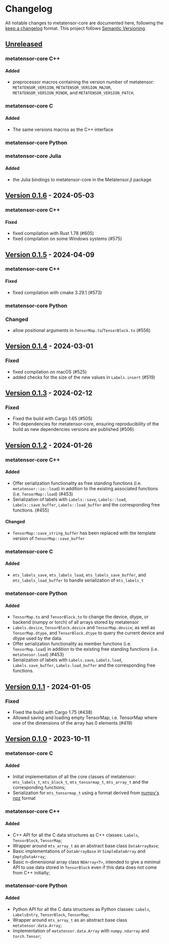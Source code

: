 # Changelog

All notable changes to metatensor-core are documented here, following the [keep
a changelog](https://keepachangelog.com/en/1.1.0/) format. This project follows
[Semantic Versioning](https://semver.org/spec/v2.0.0.html).

## [Unreleased](https://github.com/lab-cosmo/metatensor/)

<!-- Possible sections for each package:

#### Added

#### Fixed

#### Changed

#### Removed
-->

### metatensor-core C++

#### Added

- preprocessor macros containing the version number of metatensor:
  `METATENSOR_VERSION`, `METATENSOR_VERSION_MAJOR`, `METATENSOR_VERSION_MINOR`,
  and `METATENSOR_VERSION_PATCH`.

### metatensor-core C

#### Added

- The same versions macros as the C++ interface

### metatensor-core Python

### metatensor-core Julia

#### Added

- the Julia bindings to metatensor-core in the Metatensor.jl package

## [Version 0.1.6](https://github.com/lab-cosmo/metatensor/releases/tag/metatensor-core-v0.1.6) - 2024-05-03

### metatensor-core C++

#### Fixed

- fixed compilation with Rust 1.78 (#605)
- fixed compilation on some Windows systems (#575)

## [Version 0.1.5](https://github.com/lab-cosmo/metatensor/releases/tag/metatensor-core-v0.1.5) - 2024-04-09

### metatensor-core C++

#### Fixed

- fixed compilation with cmake 3.29.1 (#573)

### metatensor-core Python

### Changed

-  allow positional arguments in `TensorMap.to`/`TensorBlock.to` (#556)


## [Version 0.1.4](https://github.com/lab-cosmo/metatensor/releases/tag/metatensor-core-v0.1.4) - 2024-03-01

### Fixed

- fixed compilation on macOS (#525)
- added checks for the size of the new values in `Labels.insert` (#519)

## [Version 0.1.3](https://github.com/lab-cosmo/metatensor/releases/tag/metatensor-core-v0.1.3) - 2024-02-12

### Fixed

- Fixed the build with Cargo 1.65 (#505)
- Pin dependencies for metatensor-core, ensuring reproducibility of the build as
  new dependencies versions are published (#506)

## [Version 0.1.2](https://github.com/lab-cosmo/metatensor/releases/tag/metatensor-core-v0.1.2) - 2024-01-26

### metatensor-core C++

#### Added

- Offer serialization functionality as free standing functions (i.e. `metatensor::io::load`)
  in addition to the existing associated functions (i.e. `TensorMap::load`) (#453)
- Serialization of labels with `Labels::save`, `Labels::load`,
  `Labels::save_buffer`, `Labels::load_buffer` and the corresponding free
  functions. (#455)

#### Changed

- `TensorMap::save_string_buffer` has been replaced with the template version of
  `TensorMap::save_buffer`


### metatensor-core C

#### Added

- `mts_labels_save`, `mts_labels_load`, `mts_labels_save_buffer`, and
  `mts_labels_load_buffer` to handle serialization of `mts_labels_t`


### metatensor-core Python

#### Added

- `TensorMap.to` and `TensorBlock.to` to change the device, dtype, or backend
  (numpy or torch) of all arrays stored by metatensor
- `Labels.device`, `TensorBlock.device` and `TensorMap.device`; as well as
  `TensorMap.dtype`, and `TensorBlock.dtype` to query the current device and
  dtype used by the data.
- Offer serialization functionality as member functions (i.e. `TensorMap.load`)
  in addition to the existing free standing functions (i.e. `metatensor.load`) (#453)
- Serialization of labels with `Labels.save`, `Labels.load`,
  `Labels.save_buffer`, `Labels.load_buffer` and the corresponding free
  functions.

## [Version 0.1.1](https://github.com/lab-cosmo/metatensor/releases/tag/metatensor-core-v0.1.1) - 2024-01-05

### Fixed

- Fixed the build with Cargo 1.75 (#438)
- Allowed saving and loading empty TensorMap; i.e. TensorMap where one of the
  dimensions of the array has 0 elements (#419)

## [Version 0.1.0](https://github.com/lab-cosmo/metatensor/releases/tag/metatensor-core-v0.1.0) - 2023-10-11

### metatensor-core C

#### Added

- Initial implementation of all the core classes of metatensor: `mts_labels_t`,
  `mts_block_t`, `mts_tensormap_t`, `mts_array_t` and the corresponding
  functions;
- Serialization for `mts_tensormap_t` using a format derived from [numpy's
  npz](https://numpy.org/doc/stable/reference/generated/numpy.lib.format.html) format

### metatensor-core C++

#### Added

- C++ API for all the C data structures as C++ classes: `Labels`, `TensorBlock`,
  `TensorMap`;
- Wrapper around `mts_array_t` as an abstract base class `DataArrayBase`;
- Basic implementations of `DataArrayBase` in `SimpleDataArray` and
  `EmptyDataArray`;
- Basic n-dimensional array class `NDArray<T>`, intended to give a minimal API
  to use data stored in `TensorBlock` even if this data does not come from C++
  initially;

### metatensor-core Python

#### Added

- Python API for all the C data structures as Python classes: `Labels`,
  `LabelsEntry`, `TensorBlock`, `TensorMap`;
- Wrapper around `mts_array_t` as an abstract base class `metatensor.data.Array`;
- Implementation of `metatensor.data.Array` with `numpy.ndarray` and
  `torch.Tensor`;

